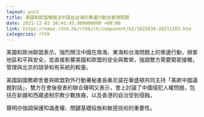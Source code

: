 ```yaml
---
layout: post
title: 美國和歐盟稱關注中國在台海的單邊行動及香港問題
date: 2021-12-03 16:41:45.000000000 +08:00
link: https://news.rthk.hk/rthk/ch/component/k2/1622634-20211203.htm
categories: rthk
---
```


美國和歐洲聯盟表示，強烈關注中國在南海、東海和台海問題上的單邊行動，損害地區和平與安全，並直接影響美國和歐盟的安全與繁榮，強調雙方需要緊密接觸，管理與北京的競爭和有系統的較量。

美國副國務卿舍曼與歐盟對外行動署秘書長桑尼諾在華盛頓共同主持「美歐中國議題對話」，雙方在會後發表的聯合聲明又表示，會上討論了中國侵犯人權問題，包括在新疆和西藏遏制宗教少數族裔，以及香港的自治受到侵蝕。

聲明亦強調保護知識產權、關鍵基礎設施和敏感技術的重要性。
